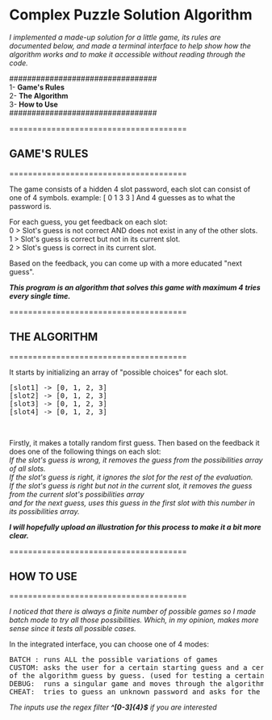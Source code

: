 # Complex Puzzle Solution Algorithm

_I implemented a made-up solution for a 
little game, its rules are documented below,
and made a terminal interface to help
show how the algorithm works and to make 
it accessible without reading through the code._

#################################<br>
1- **Game's Rules**              <br>
2- **The Algorithm**             <br>
3- **How to Use**                <br>
#################################<br>

======================================
## GAME'S RULES
======================================

The game consists of a hidden 4 slot password, each slot can consist of one of 4 symbols.
example: [ 0 1 3 3 ]
And 4 guesses as to what the password is.

For each guess, you get feedback on each slot:                               <br>
0 > Slot's guess is not correct AND does not exist in any of the other slots.<br>
1 > Slot's guess is correct but not in its current slot.                     <br>
2 > Slot's guess is correct in its current slot.                             <br>

Based on the feedback, you can come up with a more educated "next guess".

**_This program is an algorithm that solves this game with maximum 4 tries every single time._**

======================================
## THE ALGORITHM
======================================

It starts by initializing an array of "possible choices" for each slot.<br>
<pre>
[slot1] -> [0, 1, 2, 3]
[slot2] -> [0, 1, 2, 3]
[slot3] -> [0, 1, 2, 3]
[slot4] -> [0, 1, 2, 3]
</pre><br>
Firstly, it makes a totally random first guess. Then based on the feedback it does one of the following things on each slot:<br>
_If the slot's guess is wrong, it removes the guess from the possibilities array of all slots._                             <br>
_If the slot's guess is right, it ignores the slot for the rest of the evaluation._                                         <br>
_If the slot's guess is right but not in the current slot, it removes the guess from the current slot's possibilities array <br>
and for the next guess, uses this guess in the first slot with this number in its possibilities array._                     <br>

_**I will hopefully upload an illustration for this process to make it a bit more clear.**_

======================================
## HOW TO USE
======================================

_I noticed that there is always a finite number of possible games so I made batch mode to try all those possibilities._
_Which, in my opinion, makes more sense since it tests all possible cases._

In the integrated interface, you can choose one of 4 modes:<br>
<pre>
BATCH : runs ALL the possible variations of games
CUSTOM: asks the user for a certain starting guess and a certain password to guess and runs a simulation
of the algorithm guess by guess. (used for testing a certain case)
DEBUG:  runs a singular game and moves through the algorithm guess by guess.
CHEAT:  tries to guess an unknown password and asks for the evaluation to be entered by the user.
</pre>

_The inputs use the regex filter **^[0-3]{4}$** if you are interested_
